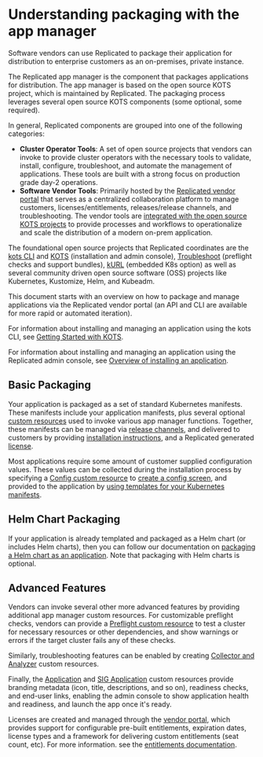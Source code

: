 # Understanding packaging with the app manager

Software vendors can use Replicated to package their application for distribution to enterprise customers as an on-premises, private instance.

The Replicated app manager is the component that packages applications for distribution. The app manager is based on the open source KOTS project, which is maintained by Replicated. The packaging process leverages several open source KOTS components (some optional, some required).

In general, Replicated components are grouped into one of the following categories:

* **Cluster Operator Tools**: A set of open source projects that vendors can invoke to provide cluster operators with the necessary tools to validate, install, configure, troubleshoot, and automate the management of applications.
These tools are built with a strong focus on production grade day-2 operations.
* **Software Vendor Tools**: Primarily hosted by the [Replicated vendor portal](https://vendor.replicated.com) that serves as a centralized collaboration platform to manage customers, licenses/entitlements, releases/release channels, and troubleshooting. The vendor tools are [integrated with the open source KOTS projects](https://blog.replicated.com/announcing-kots/) to provide processes and workflows to operationalize and scale the distribution of a modern on-prem application.

The foundational open source projects that Replicated coordinates are the [kots CLI](../reference/kots-cli-getting-started/) and [KOTS](../enterprise/installing-overview) (installation and admin console), [Troubleshoot](https://troubleshoot.sh) (preflight checks and support bundles), [kURL](https://kurl.sh) (embedded K8s option) as well as several community driven open source software (OSS) projects like Kubernetes, Kustomize, Helm, and Kubeadm.

This document starts with an overview on how to package and manage applications via the Replicated vendor portal (an API and CLI are available for more rapid or automated iteration).

For information about installing and managing an application using the kots CLI, see [Getting Started with KOTS](../reference/kots-cli-getting-started/).

For information about installing and managing an application using the Replicated admin console, see [Overview of installing an application](../enterprise/installing-overview).

## Basic Packaging
Your application is packaged as a set of standard Kubernetes manifests.
These manifests include your application manifests, plus several optional [custom resources](custom-resource-about) used to invoke various app manager functions.
Together, these manifests can be managed via [release channels](releases-understanding), and delivered to customers by providing [installation instructions](../enterprise/installing-overview), and a Replicated generated [license](licenses-about).

Most applications require some amount of customer supplied configuration values.
These values can be collected during the installation process by specifying a [Config custom resource](custom-resource-config) to [create a config screen](admin-console-customize-config-screen), and provided to the application by [using templates for your Kubernetes manifests](packaging-template-functions).

## Helm Chart Packaging
If your application is already templated and packaged as a Helm chart (or includes Helm charts), then you can follow our documentation on [packaging a Helm chart as an application](helm-installing-native-helm). Note that packaging with Helm charts is optional.

## Advanced Features
Vendors can invoke several other more advanced features by providing additional app manager custom resources.
For customizable preflight checks, vendors can provide a [Preflight custom resource](custom-resource-preflight) to test a cluster for necessary resources or other dependencies, and show warnings or errors if the target cluster fails any of these checks.

Similarly, troubleshooting features can be enabled by creating [Collector and Analyzer](custom-resource-support-bundle) custom resources.

Finally, the [Application](custom-resource-application) and [SIG Application](custom-resource-sig-application) custom resources provide branding metadata (icon, title, descriptions, and so on), readiness checks, and end-user links, enabling the admin console to show application health and readiness, and launch the app once it's ready.

Licenses are created and managed through the [vendor portal](https://vendor.replicated.com), which provides support for configurable pre-built entitlements, expiration dates, license types and a framework for delivering custom entitlements (seat count, etc). For more information. see the [entitlements documentation](licenses-adding-custom-fields).
